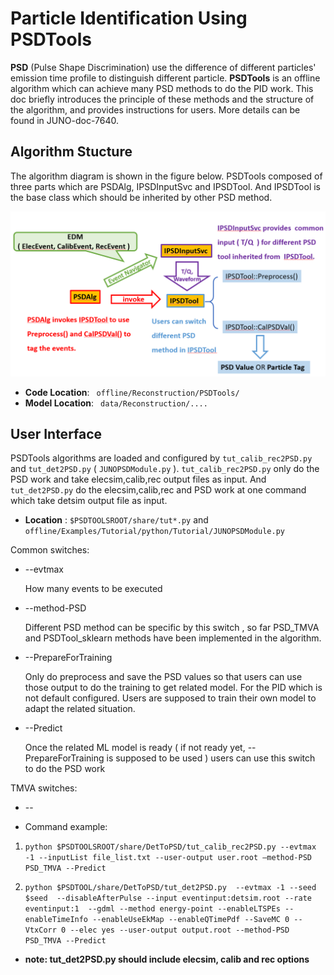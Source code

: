 # Particle Identification Using PSDTools 

**PSD** (Pulse Shape Discrimination) use the difference of different particles' emission time profile to
distinguish different particle. **PSDTools** is an offline algorithm which can achieve many PSD methods 
to do the PID work. This doc briefly introduces the principle of these methods and the structure of the algorithm, and provides instructions for users.
More details can be found in JUNO-doc-7640.

## Algorithm Stucture
The algorithm diagram is shown in the figure below. PSDTools composed of three parts which are 
PSDAlg, IPSDInputSvc and IPSDTool. And IPSDTool is the base class which should be inherited by 
other PSD method. 

![Fig. diagram of `PSDTools`](figure/structure.png)

* **Code Location**: ` offline/Reconstruction/PSDTools/`
* **Model Location**: ` data/Reconstruction/....`

## User Interface
PSDTools algorithms are loaded and configured by `tut_calib_rec2PSD.py` and `tut_det2PSD.py`
( `JUNOPSDModule.py` ). `tut_calib_rec2PSD.py` only do the PSD work and take elecsim,calib,rec output files 
as input. And `tut_det2PSD.py` do the elecsim,calib,rec and PSD work at one command which take detsim output 
file as input.

* **Location** : `$PSDTOOLSROOT/share/tut*.py` and `offline/Examples/Tutorial/python/Tutorial/JUNOPSDModule.py` 

Common switches:

* --evtmax
    
    How many events to be executed

* --method-PSD

  Different PSD method can be specific by this switch , so far PSD_TMVA and PSDTool_sklearn methods have been implemented in
  the algorithm.

* --PrepareForTraining
        
    Only do preprocess and save the PSD values so that users can use those output to do the training to get related model.
    For the PID which is not default configured. Users are supposed to train their own model to adapt the related situation.

* --Predict

    Once the related ML model is ready ( if not ready yet, --PrepareForTraining is supposed to be used )
users can use this switch to do the PSD work 

TMVA switches:

* --



* Command example: 
1. `python $PSDTOOLSROOT/share/DetToPSD/tut_calib_rec2PSD.py --evtmax -1 --inputList file_list.txt --user-output user.root –method-PSD PSD_TMVA --Predict`

2. `python $PSDTOOL/share/DetToPSD/tut_det2PSD.py  --evtmax -1 --seed $seed  --disableAfterPulse --input eventinput:detsim.root --rate eventinput:1  --gdml --method energy-point --enableLTSPEs --enableTimeInfo --enableUseEkMap --enableQTimePdf --SaveMC 0 --VtxCorr 0 --elec yes --user-output output.root --method-PSD PSD_TMVA --Predict`

* **note: tut_det2PSD.py should include elecsim, calib and rec options**